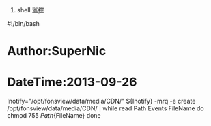 1. shell 监控

#!/bin/bash
# Author:SuperNic
# DateTime:2013-09-26
Inotify="/opt/fonsview/data/media/CDN/"
${Inotify} -mrq -e create /opt/fonsview/data/media/CDN/ | while read Path Events FileName
do
    chmod 755 ${Path}${FileName}
done
